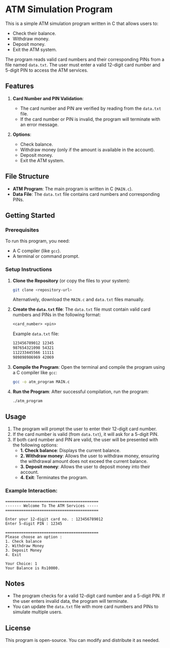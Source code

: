 # ATM Simulation Program

This is a simple ATM simulation program written in C that allows users to:
- Check their balance.
- Withdraw money.
- Deposit money.
- Exit the ATM system.

The program reads valid card numbers and their corresponding PINs from a file named `data.txt`. The user must enter a valid 12-digit card number and 5-digit PIN to access the ATM services.

## Features
1. **Card Number and PIN Validation**:
   - The card number and PIN are verified by reading from the `data.txt` file.
   - If the card number or PIN is invalid, the program will terminate with an error message.

2. **Options**:
   - Check balance.
   - Withdraw money (only if the amount is available in the account).
   - Deposit money.
   - Exit the ATM system.

## File Structure
- **ATM Program**: The main program is written in C (`MAIN.c`).
- **Data File**: The `data.txt` file contains card numbers and corresponding PINs.

## Getting Started

### Prerequisites
To run this program, you need:
- A C compiler (like `gcc`).
- A terminal or command prompt.

### Setup Instructions

1. **Clone the Repository** (or copy the files to your system):
   ```bash
   git clone <repository-url>
   ```
   Alternatively, download the `MAIN.c` and `data.txt` files manually.

2. **Create the `data.txt` file**:
   The `data.txt` file must contain valid card numbers and PINs in the following format:
   ```txt
   <card_number> <pin>
   ```
   Example `data.txt` file:
   ```txt
   123456789012 12345
   987654321098 54321
   112233445566 11111
   989898986969 42069
   ```

3. **Compile the Program**:
   Open the terminal and compile the program using a C compiler like `gcc`:
   ```bash
   gcc -o atm_program MAIN.c
   ```

4. **Run the Program**:
   After successful compilation, run the program:
   ```bash
   ./atm_program
   ```

## Usage

1. The program will prompt the user to enter their 12-digit card number.
2. If the card number is valid (from `data.txt`), it will ask for a 5-digit PIN.
3. If both card number and PIN are valid, the user will be presented with the following options:
   - **1. Check balance**: Displays the current balance.
   - **2. Withdraw money**: Allows the user to withdraw money, ensuring the withdrawal amount does not exceed the current balance.
   - **3. Deposit money**: Allows the user to deposit money into their account.
   - **4. Exit**: Terminates the program.

### Example Interaction:
```
=========================================
------- Welcome To The ATM Services -----
=========================================

Enter your 12-digit card no. : 123456789012
Enter 5-digit PIN : 12345

=========================================
Please choose an option :
1. Check balance
2. Withdraw Money
3. Deposit Money
4. Exit

Your Choice: 1
Your Balance is Rs10000.
```

## Notes
- The program checks for a valid 12-digit card number and a 5-digit PIN. If the user enters invalid data, the program will terminate.
- You can update the `data.txt` file with more card numbers and PINs to simulate multiple users.

## License
This program is open-source. You can modify and distribute it as needed.
